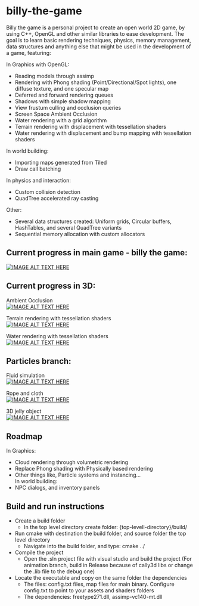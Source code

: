 # billy-the-game
Billy the game is a personal project to create an open world 2D game, by using C++, OpenGL and other similar libraries to ease development. 
The goal is to learn basic rendering techniques, physics, memory 
management, data structures and anything else that might be used 
in the development of a game, featuring:  


In Graphics with OpenGL:  
- Reading models through assimp
- Rendering with Phong shading (Point/Directional/Spot lights), one diffuse texture, and one specular map
- Deferred and forward rendering queues
- Shadows with simple shadow mapping
- View frustum culling and occlusion queries
- Screen Space Ambient Occlusion
- Water rendering with a grid algorithm  
- Terrain rendering with displacement with tessellation shaders  
- Water rendering with displacement and bump mapping with tessellation shaders  

In world building:  
- Importing maps generated from Tiled
- Draw call batching  

In physics and interaction:  
- Custom collision detection
- QuadTree accelerated ray casting  

Other:  
- Several data structures created: Uniform grids, Circular buffers, HashTables, and several QuadTree variants
- Sequential memory allocation with custom allocators  


## Current progress in main game - billy the game:  
[![IMAGE ALT TEXT HERE](https://img.youtube.com/vi/M_0gH1M3FH0/0.jpg)](https://www.youtube.com/watch?v=M_0gH1M3FH0&list=PLocuszpm1snUGVn5kgk-LlLE86c4E2u7H&index=12)

## Current progress in 3D:   
Ambient Occlusion    
[![IMAGE ALT TEXT HERE](https://img.youtube.com/vi/jtVoM0I_rxw/0.jpg)](https://www.youtube.com/watch?v=jtVoM0I_rxw&list=PLocuszpm1snUGVn5kgk-LlLE86c4E2u7H&index=10)

Terrain rendering with tessellation shaders  
[![IMAGE ALT TEXT HERE](https://img.youtube.com/vi/jgliT0StyRw/0.jpg)](https://www.youtube.com/watch?v=aVAk7tuQ9Bw&list=PLocuszpm1snWZPt-0sGtqyRBMn3De0Rnq&index=2)

Water rendering with tessellation shaders  
[![IMAGE ALT TEXT HERE](https://img.youtube.com/vi/jwRu5GqTlpOY/0.jpg)](https://www.youtube.com/watch?v=wRu5GqTlpOY&list=PLocuszpm1snWZPt-0sGtqyRBMn3De0Rnq&index=3)


## Particles branch:  
Fluid simulation  
[![IMAGE ALT TEXT HERE](https://img.youtube.com/vi/GZs0-xvkecA/0.jpg)](https://www.youtube.com/watch?v=GZs0-xvkecA)

Rope and cloth  
[![IMAGE ALT TEXT HERE](https://img.youtube.com/vi/JzwKVZXjkoE/0.jpg)](https://www.youtube.com/watch?v=JzwKVZXjkoE)

3D jelly object  
[![IMAGE ALT TEXT HERE](https://img.youtube.com/vi/LectfDOBszc/0.jpg)](https://www.youtube.com/watch?v=LectfDOBszc)



## Roadmap  
In Graphics:  
- Cloud rendering through volumetric rendering
- Replace Phong shading with Physically based rendering
- Other things like, Particle systems and instancing...  
In world building:  
- NPC dialogs, and inventory panels




## Build and run instructions
- Create a build folder  
  - In the top level directory create folder:  {top-levell-directory}/build/  
- Run cmake with destination the build folder, and source folder the top level directory  
  - Navigate into the build folder, and type: cmake ../
- Compile the project  
  - Open the .sln project file with visual studio and build the project (For animation branch, build in Release because of cally3d libs or change the .lib file to the debug one)
- Locate the executable and copy on the same folder the dependencies  
  - The files: config.txt files, map files for main binary. Configure config.txt to point to your assets and shaders folders 
  - The dependencies: freetype271.dll, assimp-vc140-mt.dll
